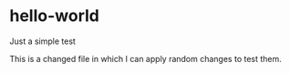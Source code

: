 # hello-world
Just a simple test

This is a changed file in which I can apply random changes to test them.
